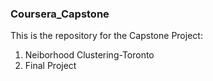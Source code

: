 ### Coursera_Capstone
This is the repository for the Capstone Project:
1) Neiborhood Clustering-Toronto
2) Final Project
